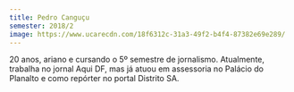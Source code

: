 ```yaml
---
title: Pedro Canguçu
semester: 2018/2
image: https://www.ucarecdn.com/18f6312c-31a3-49f2-b4f4-87382e69e289/
---
```

20 anos, ariano e cursando o 5º semestre de jornalismo. Atualmente, trabalha no jornal Aqui DF, mas já atuou em assessoria no Palácio do Planalto e como repórter no portal Distrito SA.
